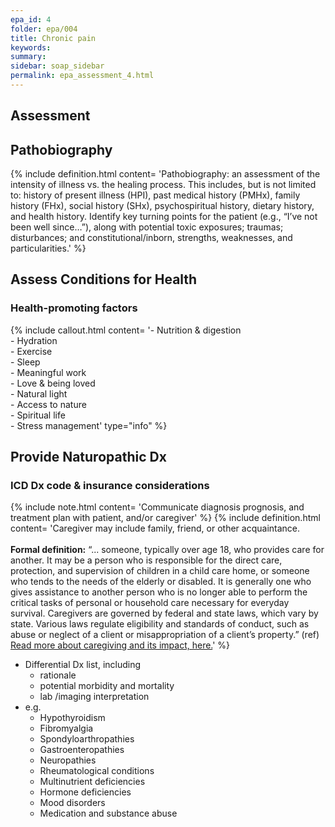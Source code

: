 ```yaml
---
epa_id: 4
folder: epa/004
title: Chronic pain
keywords: 
summary: 
sidebar: soap_sidebar
permalink: epa_assessment_4.html
---
```


## Assessment
## Pathobiography
{% include definition.html content= 'Pathobiography: an assessment of the intensity of illness vs. the healing process. This includes, but is not limited to: history of present illness (HPI), past medical history (PMHx), family history (FHx), social history (SHx), psychospiritual history, dietary history, and  health history. Identify key turning points for the patient (e.g., “I’ve  not  been well since…”), along with potential toxic exposures; traumas; disturbances; and constitutional/inborn, strengths, weaknesses, and particularities.' %}

## Assess Conditions for Health

### Health-promoting factors
{% include callout.html content= '- Nutrition & digestion<br>- Hydration<br>- Exercise<br>- Sleep<br>- Meaningful work<br>- Love & being loved<br>- Natural light<br>- Access to nature<br>- Spiritual life<br>- Stress management' type="info" %}

## Provide Naturopathic Dx

### ICD Dx code & insurance considerations
{% include note.html content= 'Communicate diagnosis prognosis, and treatment plan with patient, and/or caregiver' %}
{% include definition.html content= 'Caregiver may include family, friend, or other acquaintance.<br><br>**Formal definition:** “... someone, typically over age 18, who provides care for another. It may be a person who is responsible for the direct care, protection, and supervision of children in a child care home, or someone who tends to the needs of the elderly or disabled. It is generally one who gives assistance to another person who is no longer able to perform the critical tasks of personal or household care necessary for everyday survival. Caregivers are governed by federal and state laws, which vary by state. Various laws regulate eligibility and standards of conduct, such as abuse or neglect of a client or misappropriation of a client’s property.” (ref) [Read more about caregiving and its impact, here.](https://www.cdc.gov/aging/caregiving/index.htm)' %}

- Differential Dx list, including
  - rationale 
  - potential morbidity and mortality
  - lab /imaging interpretation 
- e.g.
  - Hypothyroidism 
  - Fibromyalgia
  - Spondyloarthropathies
  - Gastroenteropathies
  - Neuropathies 
  - Rheumatological conditions 
  - Multinutrient deficiencies
  - Hormone deficiencies
  - Mood disorders 
  - Medication and substance abuse





